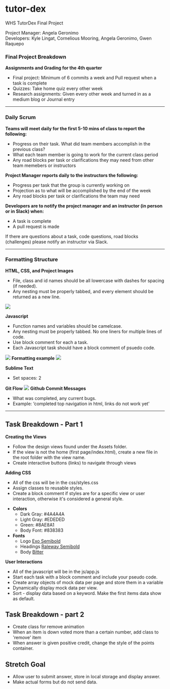 # tutor-dex
WHS TutorDex Final Project

<p>Project Manager: Angela Geronimo<br>
Developers: Kyle Lingat, Cornelious Mooring, Angela Geronimo, Gwen Raquepo</p>

<h3>Final Project Breakdown</h3>
<b>Assignments and Grading for the 4th quarter</b>
<ul>
  <li>Final project: Minimum of 6 commits a week and Pull request when a task is complete</li>
  <li>Quizzes: Take home quiz every other week</li>
  <li>Research assignments: Given every other week and turned in as a medium blog or Journal entry</li>
</ul>

<hr>

<h3>Daily Scrum</h3>
<b>Teams will meet daily for the first 5-10 mins of class to report the following:</b>
<ul>
  <li>Progress on their task. What did team members accomplish in the previous class?</li>
  <li>What each team member is going to work for the current class period</li>
  <li>Any road blocks per task or clarifications they may need from other team memebers or instructors</li>
</ul>


<b>Project Manager reports daily to the instructors the following:</b>
<ul>
  <li>Progress per task that the group is currently working on</li>
  <li>Projection as to what will be accomplished by the end of the week</li>
  <li>Any road blocks per task or clarifications the team may need</li>
</ul>

<b>Developers are to notify the project manager and an instructor (in person or in Slack) when:</b>
<ul>
  <li>A task is complete</li>
  <li>A pull request is made</li>
</ul>


<p>If there are questions about a task, code questions, road blocks (challenges) please notify an instructor via Slack.</p>

<hr>

<h3>Formatting Structure</h3>

<b>HTML, CSS, and Project Images</b>
<ul>
  <li>File, class and id names should be all lowercase with dashes for spacing (if needed).</li>
  <li>Any nesting must be properly tabbed, and every element should be returned as a new line.</li>
</ul>
<img src="./images/html-css.png">

<b>Javascript</b>
<ul>
  <li>Function names and variables should be camelcase.</li>
  <li>Any nesting must be properly tabbed. No one liners for multiple lines of code.</li>
  <li>Use block comment for each a task.</li>
  <li>Each Javascript task should have a block comment of psuedo code.</li>
</ul>
<img src="./images/javascript.png">
<b>Formatting example</b>
<img src="./images/formatting.png">

<b>Sublime Text</b>
<ul>
  <li>Set spaces: 2</li>
</ul>

<b>Git Flow</b>
<img src="./images/git-flow.png">
<b>Github Commit Messages</b>
<ul>
  <li>What was completed, any current bugs.</li>
  <li>Example: ‘completed top navigation in html, links do not work yet’</li>
</ul>

<hr>

<h2>Task Breakdown - Part 1</h2>

<b>Creating the Views</b>
<ul>
  <li>Follow the design views found under the Assets folder.</li>
  <li>If the view is not the home (first page/index.html), create a new file in the root folder with the view name.</li>
  <li>Create interactive buttons (links) to navigate through views</li>
</ul>

<b>Adding CSS</b>
<ul>
  <li>All of the css will be in the css/styles.css</li>
  <li>Assign classes to reusable styles.</li>
  <li>Create a block comment if styles are for a specific view or user interaction, otherwise it's considered a general style.</li>
</ul>
<ul>
  <li><b>Colors</b><ul>
    <li>Dark Gray: #4A4A4A</li>
    <li>Light Gray: #EDEDED</li>
    <li>Green: #8AE8A1</li>
    <li>Body Font: #838383</li>
  </ul></li>
  <li><b>Fonts</b><ul>
    <li>Logo <a href="https://fonts.google.com/specimen/Exo">Exo Semibold</a></li>
    <li>Headings <a href="https://fonts.google.com/specimen/Raleway">Raleway Semibold</a></li>
    <li>Body <a href="https://fonts.google.com/specimen/Bitter">Bitter</a></li>
  </ul></li>
</ul>

<b>User Interactions</b>
<ul>
  <li>All of the javascript will be in the js/app.js</li>
  <li>Start each task with a block comment and include your pseudo code.</li>
  <li>Create array objects of mock data per page and store them in a variable</li>
  <li>Dynamically display mock data per view.</li>
  <li>Sort - display data based on a keyword. Make the first items data show as default.</li>
</ul>

<h2>Task Breakdown - part 2</h2>
<ul>
  <li>Create class for remove animation</li>
  <li>When an item is down voted more than a certain number, add class to 'remove' item</li>
  <li>When answer is given positive credit, change the style of the points container.</li>
</ul>

<h2>Stretch Goal</h2>
<ul>
  <!-- <li>Retreive subject from url and display data accordingly</li> -->
  <li>Allow user to submit answer, store in local storage and display answer.</li>
  <li>Make actual forms but do not send data.</li>
</ul>

